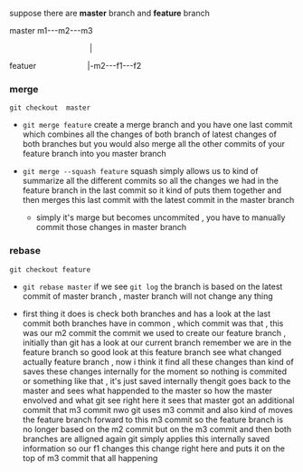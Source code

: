 suppose there are **master** branch and **feature** branch 



master           m1---m2---m3

                                    |

featuer                       |-m2---f1---f2 





### merge

`git checkout  master `

- `git merge feature` create a merge branch and you have one last commit which combines all the changes of both branch of latest changes of both branches but you would also merge all the other commits of your feature branch into you master branch

- `git merge --squash feature`  squash  simply allows us to kind of summarize  all the different commits so all the changes we had in the feature branch in the last commit so it kind of puts them together and then merges this last commit with the latest commit in the master branch
  
  - simply it's marge but becomes uncommited , you have to manually commit those changes in master branch





### rebase

`git checkout feature`

- `git rebase master`  if we see `git log`  the branch is based on the latest commit of master branch  , master branch will not change any thing

- first thing it does is check both branches and has a look at the last commit both branches have in common , which commit was that ,  this was our m2 commit the commit we used  to create our feature branch , initially than git has a look at our current branch remember  we are in the feature branch so good look at this feature branch see what changed actually feature branch , now i think it find all these changes than kind of saves these changes internally for the moment so nothing is commited or something like that , it's just saved internally thengit goes back to the master and sees what happended to the master so how the master envolved and what git see right here it sees that master got an additional commit that m3 commit nwo git uses m3 commit and also kind of moves the feature branch forward to this m3 commit so the feature branch is no longer based on the m2 commit but on the m3 commit and then both branches are alligned again git simply applies this internally saved information so our f1 changes this change right here and puts it on the top of m3 commit that all happening 


